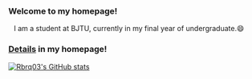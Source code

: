 ### Welcome to my homepage!
&ensp; I am a student at BJTU, currently in my final year of undergraduate.😄

### [Details](https://rbrq03.github.io) in my homepage!
[![Rbrq03's GitHub stats](https://github-readme-stats-two-lake-77.vercel.app/api?username=rbrq03&show_icons=true)](https://github.com/anuraghazra/github-readme-stats)
